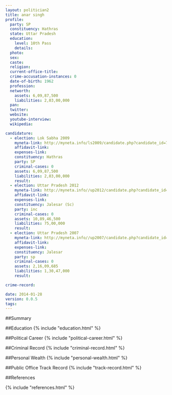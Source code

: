 ```yaml
---
layout: politician2
title: anar singh
profile: 
  party: SP
  constituency: Hathras
  state: Uttar Pradesh
  education: 
    level: 10th Pass
    details: 
  photo: 
  sex: 
  caste: 
  religion: 
  current-office-title: 
  crime-accusation-instances: 0
  date-of-birth: 1962
  profession: 
  networth: 
    assets: 6,09,87,500
    liabilities: 2,03,00,000
  pan: 
  twitter: 
  website: 
  youtube-interview: 
  wikipedia: 

candidature: 
  - election: Lok Sabha 2009
    myneta-link: http://myneta.info/ls2009/candidate.php?candidate_id=7749
    affidavit-link: 
    expenses-link: 
    constituency: Hathras 
    party: SP
    criminal-cases: 0
    assets: 6,09,87,500
    liabilities: 2,03,00,000
    result:  
  - election: Uttar Pradesh 2012
    myneta-link: http://myneta.info//up2012/candidate.php?candidate_id=1382
    affidavit-link: 
    expenses-link: 
    constituency: Jalesar (Sc) 
    party: inc
    criminal-cases: 0
    assets: 10,89,46,500
    liabilities: 75,00,000
    result:  
  - election: Uttar Pradesh 2007
    myneta-link: http://myneta.info//up2007/candidate.php?candidate_id=1542
    affidavit-link: 
    expenses-link: 
    constituency: Jalesar 
    party: sp
    criminal-cases: 0
    assets: 2,16,09,685
    liabilities: 1,30,47,000
    result:  

crime-record: 

date: 2014-01-28
version: 0.0.5
tags: 
---
```

##Summary


##Education
{% include "education.html" %}


##Political Career
{% include "political-career.html" %}


##Criminal Record
{% include "criminal-record.html" %}


##Personal Wealth
{% include "personal-wealth.html" %}


##Public Office Track Record
{% include "track-record.html" %}


##References


{% include "references.html" %}